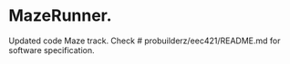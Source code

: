 # MazeRunner.
Updated code Maze track.
Check # probuilderz/eec421/README.md for software specification.
